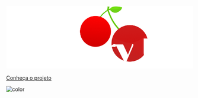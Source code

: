 <img src="./assets/images/identidade/logoUpper.png"  >

[Conheça o projeto](./README)

![color](#21485E)